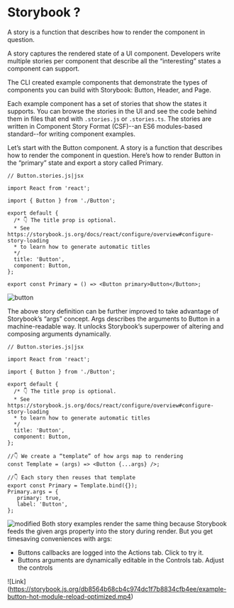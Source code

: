 # Storybook ?
A story is a function that describes how to render the component in question.

A story captures the rendered state of a UI component. Developers write multiple stories per component that describe all the “interesting” states a component can support.

The CLI created example components that demonstrate the types of components you can build with Storybook: Button, Header, and Page.

Each example component has a set of stories that show the states it supports. You can browse the stories in the UI and see the code behind them in files that end with `.stories.js` or `.stories.ts`. The stories are written in Component Story Format (CSF)--an ES6 modules-based standard--for writing component examples.

Let’s start with the Button component. A story is a function that describes how to render the component in question. Here’s how to render Button in the “primary” state and export a story called Primary.

```
// Button.stories.js|jsx

import React from 'react';

import { Button } from './Button';

export default {
  /* 👇 The title prop is optional.
  * See https://storybook.js.org/docs/react/configure/overview#configure-story-loading
  * to learn how to generate automatic titles
  */
  title: 'Button',
  component: Button,
};

export const Primary = () => <Button primary>Button</Button>; 
```

![button](https://storybook.js.org/d1406df7f9ce817ae0e5b3eb5f1bf1f3/example-button-noargs.png)


The above story definition can be further improved to take advantage of Storybook’s “args” concept. Args describes the arguments to Button in a machine-readable way. It unlocks Storybook’s superpower of altering and composing arguments dynamically.

```
// Button.stories.js|jsx

import React from 'react';

import { Button } from './Button';

export default {
  /* 👇 The title prop is optional.
  * See https://storybook.js.org/docs/react/configure/overview#configure-story-loading
  * to learn how to generate automatic titles
  */
  title: 'Button',
  component: Button,
};

//👇 We create a “template” of how args map to rendering
const Template = (args) => <Button {...args} />;

//👇 Each story then reuses that template
export const Primary = Template.bind({});
Primary.args = {
   primary: true,
   label: 'Button',
};
```
![modified](https://storybook.js.org/ff519d6518900d4be0ce86bbf3655913/example-button-args.png)
Both story examples render the same thing because Storybook feeds the given args property into the story during render. But you get timesaving conveniences with args:

* Buttons callbacks are logged into the Actions tab. Click to try it.
* Buttons arguments are dynamically editable in the Controls tab. Adjust the controls

![Link] (https://storybook.js.org/db8564b68cb4c974dc1f7b8834cfb4ee/example-button-hot-module-reload-optimized.mp4)